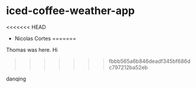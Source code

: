 # iced-coffee-weather-app

<<<<<<< HEAD
* Nicolas Cortes
=======

Thomas was here. Hi
>>>>>>> fbbb565a6b846deadf345bf686dc797212ba52eb

danqing
